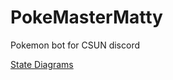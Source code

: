 # PokeMasterMatty
Pokemon bot for CSUN discord 

[State Diagrams](https://lucid.app/publicSegments/view/a309719f-fbc6-45e6-8e7a-3b1bb9933c04/image.png)
